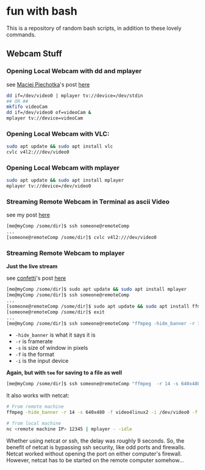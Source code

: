 # fun with bash
This is a repository of random bash scripts, in addition to these lovely commands.

## Webcam Stuff

### Opening Local Webcam with dd and mplayer
see [Maciej Piechotka](https://unix.stackexchange.com/users/305/maciej-piechotka)'s post [here](https://unix.stackexchange.com/a/2311/260866)

```bash
dd if=/dev/video0 | mplayer tv://device=/dev/stdin
## OR ##
mkfifo videoCam
dd if=/dev/video0 of=videoCam &
mplayer tv://device=videoCam
```


### Opening Local Webcam with VLC:
```bash
sudo apt update && sudo apt install vlc
cvlc v4l2:///dev/video0
```

### Opening Local Webcam with mplayer
```bash
sudo apt update && sudo apt install mplayer
mplayer tv://device=/dev/video0
```

### Streaming Remote Webcam in Terminal as ascii Video
see my post [here](https://unix.stackexchange.com/a/724658/260866)

```bash
[me@myComp /some/dir]$ ssh someone@remoteComp
...
[someone@remoteComp /some/dir]$ cvlc v4l2:///dev/video0
```

### Streaming Remote Webcam to mplayer

__Just the live stream__

see [confetti](https://unix.stackexchange.com/users/296862/confetti)'s post [here](https://unix.stackexchange.com/a/483328/260866)

```bash
[me@myComp /some/dir]$ sudo apt update && sudo apt install mplayer
[me@myComp /some/dir]$ ssh someone@remoteComp
...
[someone@remoteComp /some/dir]$ sudo apt update && sudo apt install ffmpeg
[someone@remoteComp /some/dir]$ exit
...
[me@myComp /some/dir]$ ssh someone@remoteComp "ffmpeg -hide_banner -r 14 -s 640x480 -f video4linux2 -i /dev/video0 -f matroska -" | mplayer - -idle
```
- `-hide_banner` is what it says it is
- `-r` is framerate
- `-s` is size of window in pixels
- `-f` is the format
- `-i` is the input device

__Again, but with `tee` for saving to a file as well__
```bash
[me@myComp /some/dir]$ ssh someone@remoteComp "ffmpeg  -r 14 -s 640x480 -f video4linux2 -i /dev/video0 -f matroska -" | tee $(date +%Y-%m-%d_%H-%M-%S)_recording.mkv | mplayer - -idle
```

It also works with netcat:
```bash
# From remote machine
ffmpeg -hide_banner -r 14 -s 640x480 -f video4linux2 -i /dev/video0 -f matroska - | nc -l 12345

# from local machine
nc <remote machine IP> 12345 | mplayer - -idle
```

Whether using netcat or ssh, the delay was roughly 9 seconds. So, the benefit of netcat is bypassing ssh security, like odd ports and firewalls. Netcat worked without opening the port on either computer's firewall. However, netcat has to be started on the remote computer somehow...